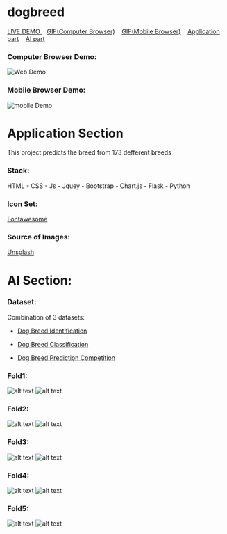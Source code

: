 # dogbreed



<ins>[LIVE DEMO]() </ins>&nbsp;&nbsp;&nbsp;<ins>[GIF(Computer Browser)](#computer-browser-demo)</ins>&nbsp;&nbsp;&nbsp;
<ins>[GIF(Mobile Browser)](#mobile-browser-demo)</ins>&nbsp;&nbsp;&nbsp;
<ins>[Application part](#application-section)</ins>&nbsp;&nbsp;&nbsp;
<ins>[AI part](#ai-section)</ins>
&nbsp;&nbsp;&nbsp;
### Computer Browser Demo: 
![Web Demo](images/web.gif)

### Mobile Browser Demo:
![mobile Demo](images/mobile.gif)

# Application Section 
This project predicts  the breed from 173 defferent breeds
  
### Stack:

HTML - CSS - Js - Jquey - Bootstrap - Chart.js - Flask - Python 

### Icon Set:
[Fontawesome](https://www.Fontawesome.com)

### Source of Images: 
[Unsplash](https://unsplash.com/)

# AI Section: 

### Dataset:

Combination of 3 datasets:

- [Dog Breed Identification](https://www.kaggle.com/c/dog-breed-identification/data)

- [Dog Breed Classification](https://www.kaggle.com/venktesh/person-images)

- [Dog Breed Prediction Competition](https://www.kaggle.com/malhotra1432/dog-breed-prediction-competition)


### Fold1:
![alt text](images/loss1.png) ![alt text](images/acc1.png)
### Fold2:
![alt text](images/loss1.png) ![alt text](images/acc1.png)
### Fold3:
![alt text](images/loss1.png) ![alt text](images/acc1.png)
### Fold4:
![alt text](images/loss1.png) ![alt text](images/acc1.png)
### Fold5:
![alt text](images/loss1.png) ![alt text](images/acc1.png)



